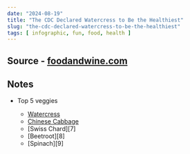 ```yaml
---
date: "2024-08-19"
title: "The CDC Declared Watercress to Be the Healthiest"
slug: "the-cdc-declared-watercress-to-be-the-healthiest"
tags: [ infographic, fun, food, health ]
---
```




## Source - [foodandwine.com][1]

## Notes
* Top 5 veggies
  * [Watercress][5]
  * [Chinese Cabbage][6]
  * [Swiss Chard][7]
  * [Beetroot][8]
  * [Spinach][9]



   [1]: https://www.foodandwine.com/watercress-health-benefits-8710408
   [2]: https://en.wikipedia.org/wiki/Watercress
   [3]: https://en.wikipedia.org/wiki/Chinese_cabbage
   [4]: https://en.wikipedia.org/wiki/Chard
   [5]: https://en.wikipedia.org/wiki/Beetroot
   [6]: https://en.wikipedia.org/wiki/Spinach
